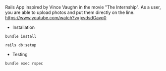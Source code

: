 Rails App inspired by Vince Vaughn in the movie "The Internship". As a user, you are able to upload photos and put them directly on the line. https://www.youtube.com/watch?v=jxvdsdGavq0

* Installation

`bundle install`

`rails db:setup`

* Testing

`bundle exec rspec`
